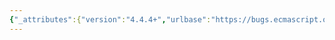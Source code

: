 ```yaml
---
{"_attributes":{"version":"4.4.4+","urlbase":"https://bugs.ecmascript.org/","maintainer":"dherman@mozilla.com"},"bug":{"bug_id":1361,"creation_ts":"2013-03-20 10:43:00 -0700","short_desc":"5.2: obsolete definition of \"throw an exception\"","delta_ts":"2013-05-14 18:13:31 -0700","product":"Draft for 6th Edition","component":"editorial issue","version":"Rev 14: March 8, 2013 Draft","rep_platform":"All","op_sys":"All","bug_status":"RESOLVED","resolution":"FIXED","priority":"Normal","bug_severity":"normal","everconfirmed":true,"reporter":{"uid":"jmdyck","name":"Michael Dyck"},"assigned_to":{"uid":"allen","name":"Allen Wirfs-Brock"},"long_desc":[{"commentid":3508,"comment_count":0,"who":{"uid":"jmdyck","name":"Michael Dyck"},"bug_when":"2013-03-20 10:43:52 -0700","thetext":"In 5.2 \"Algorithm Conventions\",\nthe last paragraph says:\n    If an algorithm is defined to “throw an exception”, execution of the\n    algorithm is terminated and no result is returned. The calling algorithms\n    are also terminated, until an algorithm step is reached that explicitly\n    deals with the exception, using terminology such as “If an exception was\n    thrown…”. Once such an algorithm step has been encountered the exception\n    is no longer considered to have occurred.\n\nThis is no longer true, and has been superseded by 8.2.3.3 and 8.2.3.4.\n\nDelete the paragraph."},{"commentid":3753,"comment_count":1,"who":{"uid":"allen","name":"Allen Wirfs-Brock"},"bug_when":"2013-05-12 13:58:45 -0700","thetext":"fixed in rev15 editor's draft."},{"commentid":3917,"comment_count":2,"who":{"uid":"allen","name":"Allen Wirfs-Brock"},"bug_when":"2013-05-14 18:13:31 -0700","thetext":"resolved in rev 15, May 14, 2013 draft"}]}}
---
```

